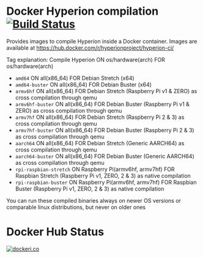 # Docker Hyperion compilation <br>[![Build Status](https://dev.azure.com/Hyperion-Project/Hyperion.NG/_apis/build/status/Hyperion.NG.Docker-CI?branchName=master)](https://dev.azure.com/Hyperion-Project/Hyperion.NG/_build/latest?definitionId=6&branchName=master)<br>
Provides images to compile Hyperion inside a Docker container.
Images are available at https://hub.docker.com/r/hyperionproject/hyperion-ci/

Tag explanation: Compile Hyperion ON os/hardware(arch) FOR os/hardware(arch)
 - `amd64` ON all(x86_64) FOR Debian Stretch (x64)
 - `amd64-buster` ON all(x86_64) FOR Debian Buster (x64)
 - `armv6hf` ON all(x86_64) FOR Debian Stretch (Raspberry Pi v1 & ZERO) as cross compilation through qemu
 - `armv6hf-buster` ON all(x86_64) FOR Debian Buster (Raspberry Pi v1 & ZERO) as cross compilation through qemu
 - `armv7hf` ON all(x86_64) FOR Debian Stretch (Raspberry Pi 2 & 3) as cross compilation through qemu
 - `armv7hf-buster` ON all(x86_64) FOR Debian Buster (Raspberry Pi 2 & 3) as cross compilation through qemu
 - `aarch64` ON all(x86_64) FOR Debian Stretch (Generic AARCH64) as cross compilation through qemu
 - `aarch64-buster` ON all(x86_64) FOR Debian Buster (Generic AARCH64) as cross compilation through qemu
 - `rpi-raspbian-stretch` ON Raspberry Pi(armv6hf, armv7hf) FOR Raspbian Stretch (Raspberry Pi v1, ZERO, 2 & 3) as native compilation
 - `rpi-raspbian-buster` ON Raspberry Pi(armv6hf, armv7hf) FOR Raspbian Buster (Raspberry Pi v1, ZERO, 2 & 3) as native compilation


You can run these compiled binaries always on newer OS versions or comparable linux distributions, but never on older ones

# Docker Hub Status
[![dockeri.co](https://dockeri.co/image/hyperionproject/hyperion-ci)](https://hub.docker.com/r/hyperionproject/hyperion-ci)
